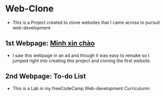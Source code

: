 # Web-Clone
- This is a Project created to clone websites that I came across to pursuit web-development

## 1st Webpage: [Minh xin chào](https://minhxinchao.com/optin-page-da-biet-ve-freelance?gad_source=2&gad_campaignid=22335961377&wbraid=ClkKCAjwss3DBhBFEkkAkIzbRKPBL1iTgP_imWoZNl5Jut8PB9sCGb6nu2sLeNlDi-HUACJI0rNpXqg7iyCUlm5FG_0tQG1fWuP-71Oe4btOcLXs6_-VGgInIQ)
- I saw this webpage in an ad and though it was easy to remake so I jumped right into creating this project and cloning the first website.

## 2nd Webpage: To-do List
- This is a Lab in my freeCodeCamp Web-development Curriculumn 